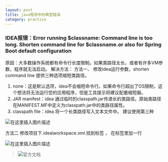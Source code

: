 ```yaml
---
layout: post
title: java程序中的典型错误
category: practice
---
```


### IDEA报错：Error running $classname: Command line is too long. Shorten command line for $classname.or also for Spring Boot default configuration

原因：大多数操作系统都有命令行长度限制。如果类路径太长，或者有许多VM参数，程序就无法启动。
解决方法：
方法一、
修改idea运行参数，shorten command line 提供三种选项缩短类路径。
1. none：这是默认选项，idea不会缩短命令行。如果命令行超出了OS限制，这个想法将无法运行您的应用程序，但是工具提示将建议配置缩短器。
2. JAR manifest：idea 通过临时的classpath.jar传递长的类路径。原始类路径在MANIFEST.MF中定义为classpath.jar中的类路径属性。
3. classpath file：idea 将一个长类路径写入文本文件中。
建议使用第三种

![在这里插入图片描述](http://www.laughitover.com/assets/images/2019/typicalError/0501.png)

方法二
修改项目下.idea\workspace.xml.找到标签 <component name="PropertiesComponent"> ， 
在标签里加一行  <property name="dynamic.classpath" value="true" />

![在这里插入图片描述](http://www.laughitover.com/assets/images/2019/typicalError/0502.png)

>![官方文档](https://blog.jetbrains.com/idea/2017/10/intellij-idea-2017-3-eap-configurable-command-line-shortener-and-more/)